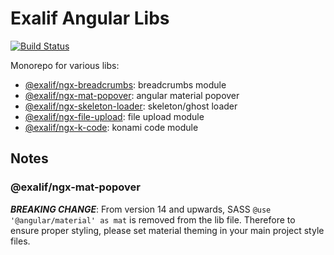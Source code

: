 # Exalif Angular Libs

[![Build Status](https://travis-ci.org/exalif/angular-libs.svg?branch=master)](https://travis-ci.org/exalif/angular-libs)

Monorepo for various libs:

 - [@exalif/ngx-breadcrumbs](projects/ngx-breadcrumbs): breadcrumbs module
 - [@exalif/ngx-mat-popover](projects/ngx-mat-popover): angular material popover
 - [@exalif/ngx-skeleton-loader](projects/ngx-skeleton-loader): skeleton/ghost loader
 - [@exalif/ngx-file-upload](projects/ngx-file-upload): file upload module
 - [@exalif/ngx-k-code](projects/ngx-k-code): konami code module

## Notes

### @exalif/ngx-mat-popover

***BREAKING CHANGE***: From version 14 and upwards, SASS `@use '@angular/material' as mat` is removed from the lib file. Therefore to ensure proper styling, please set material theming in your main project style files.
